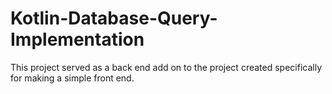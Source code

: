 # Kotlin-Database-Query-Implementation
This project served as a back end add on to the project created specifically for making a simple front end.
